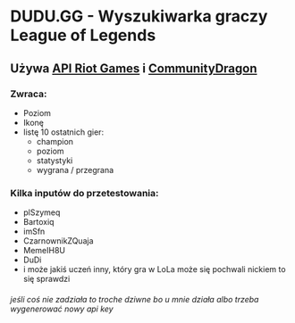 # DUDU.GG - Wyszukiwarka graczy League of Legends

## Używa [API Riot Games](https://developer.riotgames.com/apis) i [CommunityDragon](https://raw.communitydragon.org/)

### Zwraca:

- Poziom
- Ikonę
- listę 10 ostatnich gier:
  - champion
  - poziom
  - statystyki
  - wygrana / przegrana

### Kilka inputów do przetestowania:

- plSzymeq
- Bartoxiq
- imSfn
- CzarnownikZQuaja
- MemeIH8U
- DuDi
- i może jakiś uczeń inny, który gra w LoLa może się pochwali nickiem to się sprawdzi

###### jeśli coś nie zadziała to troche dziwne bo u mnie działa albo trzeba wygenerować nowy api key
